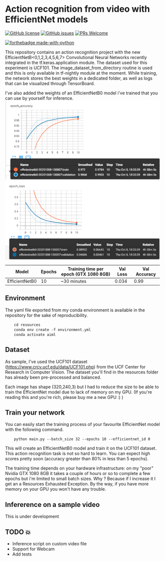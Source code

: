 # Action recognition from video with EfficientNet models
[![GitHub license](https://img.shields.io/github/license/Naereen/StrapDown.js.svg)](https://github.com/vincenzosantopietro/action-recognition-efficientnet/blob/master/LICENSE)
[![GitHub issues](https://img.shields.io/github/issues/Naereen/StrapDown.js.svg)](https://github.com/vincenzosantopietro/action-recognition-efficientnet/issues)
[![PRs Welcome](https://img.shields.io/badge/PRs-welcome-brightgreen.svg?style=flat-square)](https://github.com/vincenzosantopietro/action-recognition-efficientnet/pulls)

[![forthebadge made-with-python](http://ForTheBadge.com/images/badges/made-with-python.svg)](https://www.python.org/)


This repository contains an action recognition project with the new EfficientNetB<0,1,2,3,4,5,6,7> Convolutional Neural Networks recently integrated in the tf.keras.application module.
The dataset used for this experiment is UCF101. 
The image_dataset_from_directory routine is used and this is only available in tf-nightly module at the moment.
While training, the network stores the best weights in a dedicated folder, as well as logs that can be visualized through TensorBoard.

I've also added the weights of an EfficientNetB0 model i've trained that you can use by yourself for inference.
![B0 Accuracy](resources/sample_images/b0.PNG) ![B0 Loss](resources/sample_images/b0loss.PNG)

| Model          | Epochs | Training time per epoch (GTX 1080 8GB) | Val Loss | Val Accuracy |
|----------------|--------|----------------------------------------|----------|--------------|
| EfficientNetB0 | 10     | ~30 minutes                            | 0.034    | 0.99         |
## Environment
The yaml file exported from my conda environment is available in the repository for the sake of reproducibility.  
```shell script
    cd resources
    conda env create -f environment.yml
    conda activate aiml
```
## Dataset
As sample, I've used the UCF101 dataset (https://www.crcv.ucf.edu/data/UCF101.php) from the UCF Center for Research in Computer Vision. The dataset you'll find in the resources folder has already been pre-processed and balanced.


Each image has shape (320,240,3) but I had to reduce the size to be able to train the EfficientNet model due to lack of memory on my GPU. (If you're reading this and you're rich, please buy me a new GPU :) )

## Train your network
You can easily start the training process of your favourite EfficientNet model with the following command.

```shell script
    python main.py --batch_size 32 --epochs 10 --efficientnet_id 0
```

This will create an EfficientNetB0 model and train it on the UCF101 dataset. This action recognition task is not so hard to learn. You can expect high scores pretty soon (accuracy greater than 80% in less than 5 epochs).
 
The training time depends on your hardware infrastructure: on my "poor" Nvidia GTX 1080 8GB it takes a couple of hours or so to complete a few epochs but i'm limited to small batch sizes. Why ? Because if I increase it I get an a Resources Exhausted Exception. By the way, if you have more memory on your GPU you won't have any trouble.

## Infererence on a sample video
This is under development

## TODO 💥
 - Inference script on custom video file
 - Support for Webcam 
 - Add tests
